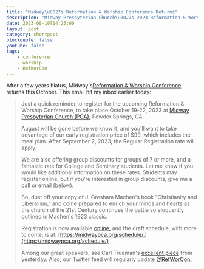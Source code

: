 ```yaml
---
title: "Midway\u0027s Reformation & Worship Conference Returns"
description: "Midway Presbyterian Church\u0027s 2023 Reformation & Worship Conference: Christianity or Modernism"
date: 2023-08-10T14:25:00
layout: post
category: shortpost
blockquote: false
youtube: false
tags:
    - conference
    - worship
    - RefWorCon
---
```


After a few years hiatus, Midway's[Reformation & Worship Conference](https://midwaypca.org/church-life/ministries/reformation-worship-conference/) returns this October.  This email hit my inbox earlier today:

> Just a quick reminder to register for the upcoming Reformation & Worship Conference, to take place October 19-22, 2023 at [Midway Presbyterian Church (PCA),](https://midwaypca.org) Powder Springs, GA.
> 
> August will be gone before we know it, and you'll want to take advantage of our early registration price of $99, which includes the meal plan. After September 2, 2023, the Regular Registration rate will apply. 
> 
> We are also offering group discounts for groups of 7 or more, and a fantastic rate for College and Seminary students. Let me know if you would like additional information on these rates. Students may register online, but if you're interested in group discounts, give me a call or email (below).
> 
> So, dust off your copy of J. Gresham Machen's book "Christianity and Liberalism," and come prepared to enrich your minds and hearts as the church of the 21st Century continues the battle so eloquently outlined in Machen's 1923 classic. 
> 
> Registration is now available [online,](https://subsplash.com/midwaypresbyterianchurch/lb/ev/+8twhrj4) and the draft schedule, with more to come, is at: [https://midwaypca.org/schedule/.](https://midwaypca.org/schedule/)
> 
> Among our great speakers, see Carl Trueman's [excellent piece](/blog/turning-worship-into-a-clown-show/) from yesterday. Also, our Twitter feed will regularly update [@RefWorCon.](https://twitter.com/RefWorCon)
